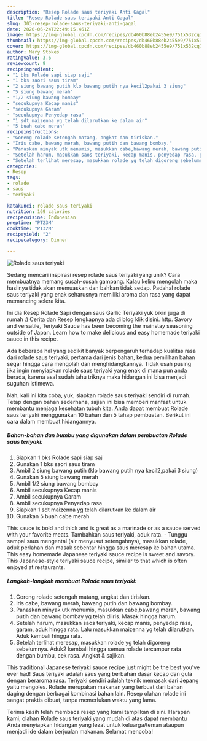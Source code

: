 ```yaml
---
description: "Resep Rolade saus teriyaki Anti Gagal"
title: "Resep Rolade saus teriyaki Anti Gagal"
slug: 303-resep-rolade-saus-teriyaki-anti-gagal
date: 2020-06-24T22:49:15.461Z
image: https://img-global.cpcdn.com/recipes/db460b88eb2455e9/751x532cq70/rolade-saus-teriyaki-foto-resep-utama.jpg
thumbnail: https://img-global.cpcdn.com/recipes/db460b88eb2455e9/751x532cq70/rolade-saus-teriyaki-foto-resep-utama.jpg
cover: https://img-global.cpcdn.com/recipes/db460b88eb2455e9/751x532cq70/rolade-saus-teriyaki-foto-resep-utama.jpg
author: Mary Stokes
ratingvalue: 3.6
reviewcount: 9
recipeingredient:
- "1 bks Rolade sapi siap saji"
- "1 bks saori saus tiram"
- "2 siung bawang putih klo bawang putih nya kecil2pakai 3 siung"
- "5 siung bawang merah"
- "1/2 siung bawang bombay"
- "secukupnya Kecap manis"
- "secukupnya Garam"
- "secukupnya Penyedap rasa"
- "1 sdt maizenna yg telah dilarutkan ke dalam air"
- "5 buah cabe merah"
recipeinstructions:
- "Goreng rolade setengah matang, angkat dan tiriskan."
- "Iris cabe, bawang merah, bawang putih dan bawang bombay."
- "Panaskan minyak utk menumis, masukkan cabe,bawang merah, bawang putih dan bawang bombay yg telah diiris. Masak hingga harum."
- "Setelah harum, masukkan saos teriyaki, kecap manis, penyedap rasa, garam, aduk hingga rata. Lalu masukkan maizenna yg telah dilarutkan. Aduk kembali hingga rata."
- "Setelah terlihat meresap, masukkan rolade yg telah digoreng sebelumnya. Aduk2 kembali hingga semua rolade tercampur rata dengan bumbu, cek rasa. Angkat &amp; sajikan."
categories:
- Resep
tags:
- rolade
- saus
- teriyaki

katakunci: rolade saus teriyaki 
nutrition: 169 calories
recipecuisine: Indonesian
preptime: "PT23M"
cooktime: "PT32M"
recipeyield: "2"
recipecategory: Dinner

---
```



![Rolade saus teriyaki](https://img-global.cpcdn.com/recipes/db460b88eb2455e9/751x532cq70/rolade-saus-teriyaki-foto-resep-utama.jpg)

Sedang mencari inspirasi resep rolade saus teriyaki yang unik? Cara membuatnya memang susah-susah gampang. Kalau keliru mengolah maka hasilnya tidak akan memuaskan dan bahkan tidak sedap. Padahal rolade saus teriyaki yang enak seharusnya memiliki aroma dan rasa yang dapat memancing selera kita.

Ini dia Resep Rolade Sapi dengan saus Garlic Teriyaki yuk bikin juga di rumah :) Cerita dan Resep lengkapnya ada di blog klik disini. http. Savory and versatile, Teriyaki Sauce has been becoming the mainstay seasoning outside of Japan. Learn how to make delicious and easy homemade teriyaki sauce in this recipe.

Ada beberapa hal yang sedikit banyak berpengaruh terhadap kualitas rasa dari rolade saus teriyaki, pertama dari jenis bahan, kedua pemilihan bahan segar hingga cara mengolah dan menghidangkannya. Tidak usah pusing jika ingin menyiapkan rolade saus teriyaki yang enak di mana pun anda berada, karena asal sudah tahu triknya maka hidangan ini bisa menjadi suguhan istimewa.


Nah, kali ini kita coba, yuk, siapkan rolade saus teriyaki sendiri di rumah. Tetap dengan bahan sederhana, sajian ini bisa memberi manfaat untuk membantu menjaga kesehatan tubuh kita. Anda dapat membuat Rolade saus teriyaki menggunakan 10 bahan dan 5 tahap pembuatan. Berikut ini cara dalam membuat hidangannya.

<!--inarticleads1-->

##### Bahan-bahan dan bumbu yang digunakan dalam pembuatan Rolade saus teriyaki:

1. Siapkan 1 bks Rolade sapi siap saji
1. Gunakan 1 bks saori saus tiram
1. Ambil 2 siung bawang putih (klo bawang putih nya kecil2,pakai 3 siung)
1. Gunakan 5 siung bawang merah
1. Ambil 1/2 siung bawang bombay
1. Ambil secukupnya Kecap manis
1. Ambil secukupnya Garam
1. Ambil secukupnya Penyedap rasa
1. Siapkan 1 sdt maizenna yg telah dilarutkan ke dalam air
1. Gunakan 5 buah cabe merah


This sauce is bold and thick and is great as a marinade or as a sauce served with your favorite meats. Tambahkan saus teriyaki, aduk rata. - Tunggu sampai saus mengental (air menyusut setengahnya), masukkan rolade, aduk perlahan dan masak sebentar hingga saus meresap ke bahan utama. This easy homemade Japanese teriyaki sauce recipe is sweet and savory. This Japanese-style teriyaki sauce recipe, similar to that which is often enjoyed at restaurants. 

<!--inarticleads2-->

##### Langkah-langkah membuat Rolade saus teriyaki:

1. Goreng rolade setengah matang, angkat dan tiriskan.
1. Iris cabe, bawang merah, bawang putih dan bawang bombay.
1. Panaskan minyak utk menumis, masukkan cabe,bawang merah, bawang putih dan bawang bombay yg telah diiris. Masak hingga harum.
1. Setelah harum, masukkan saos teriyaki, kecap manis, penyedap rasa, garam, aduk hingga rata. Lalu masukkan maizenna yg telah dilarutkan. Aduk kembali hingga rata.
1. Setelah terlihat meresap, masukkan rolade yg telah digoreng sebelumnya. Aduk2 kembali hingga semua rolade tercampur rata dengan bumbu, cek rasa. Angkat &amp; sajikan.


This traditional Japanese teriyaki sauce recipe just might be the best you&#39;ve ever had! Saus teriyaki adalah saus yang berbahan dasar kecap dan gula dengan beraroma rasa. Teriyaki sendiri adalah teknik memasak dari Jepang yaitu mengoles. Rolade merupakan makanan yang terbuat dari bahan daging dengan berbagai kombinasi bahan lain. Resep olahan rolade ini sangat praktis dibuat, tanpa memerlukan waktu yang lama. 

Terima kasih telah membaca resep yang kami tampilkan di sini. Harapan kami, olahan Rolade saus teriyaki yang mudah di atas dapat membantu Anda menyiapkan hidangan yang lezat untuk keluarga/teman ataupun menjadi ide dalam berjualan makanan. Selamat mencoba!
